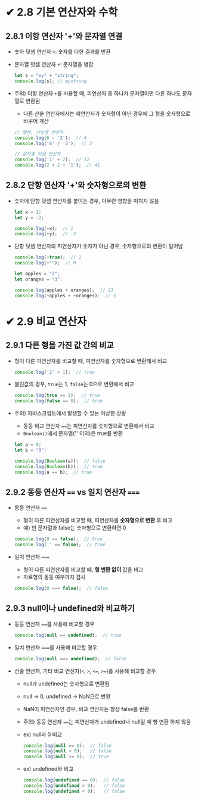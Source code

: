 # ✔ 2.8 기본 연산자와 수학

## 2.8.1 이항 연산자 '+'와 문자열 연결

- 숫자 덧셈 연산자 `+`: 숫자를 더한 결과를 반환
- 문자열 덧셈 연산자 `+`: 문자열을 병합 

  ```js
  let s = "my" + "string";
  console.log(s); // mystring
  ```

- 주의) 이항 연산자 `+`를 사용할 때, 피연산자 중 하나가 문자열이면 다른 하나도 문자열로 변환됨
  - 다른 산술 연산자에서는 피연산자가 숫자형이 아닌 경우에 그 형을 숫자형으로 바꾸어 계산

  ```js
  // 뺼셈, 나눗셈 연산자
  console.log(6 - '2');  // 4
  console.log('6' / '2');  // 3

  // 문자열 덧셈 연산자
  console.log('1' + 2);  // 12
  console.log(2 + 2 + '1');  // 41
  ```

## 2.8.2 단항 연산자 '+'와 숫자형으로의 변환

- 숫자에 단항 덧셈 연산자를 붙이는 경우, 아무런 영향을 미치지 않음

  ```js
  let x = 1;
  let y = -2;
  
  console.log(+x);  // 1
  console.log(+y);  // -2
  ```

- 단항 덧셈 연산자의 피연산자가 숫자가 아닌 경우, 숫자형으로의 변환이 일어남

  ```js
  console.log(+true);  // 1
  console.log(+"");  // 0
  ```

  ```js
  let apples = "2";
  let oranges = "3";
  
  console.log(apples + oranges);  // 23
  console.log(+apples + +oranges);  // 5
  ```


# ✔ 2.9 비교 연산자

## 2.9.1 다른 형을 가진 값 간의 비교

- 형이 다른 피연산자를 비교할 때, 피연산자를 숫자형으로 변환해서 비교

  ```js
  console.log('2' > 1);  // true
  ```

- 불린값의 경우, `true`는 1, `false`는 0으로 변환해서 비교

  ```js
  console.log(true == 1);  // true
  console.log(false == 0);  // true
  ```

- 주의) 자바스크립트에서 발생할 수 있는 이상한 상황
  - 동등 비교 연산자 `==`는 피연산자를 숫자형으로 변환해서 비교
  - `Boolean()`에서 문자열('' 이외)은 true를 반환

  ```js
  let a = 0;
  let b = "0";

  console.log(Boolean(a));  // false
  console.log(Boolean(b));  // true
  console.log(a == b);  // true
  ```

## 2.9.2 동등 연산자 `==` vs 일치 연산자 `===`

- 동등 연산자 `==`
  - 형이 다른 피연산자를 비교할 때, 피연산자를 **숫자형으로 변환** 후 비교
  - 예) 빈 문자열과 false는 숫자형으로 변환하면 0

  ```js
  console.log(0 == false);  // true
  console.log('' == false);  // true
  ```

- 일치 연산자 `===`
  - 형이 다른 피연산자를 비교할 때, **형 변환 없이** 값을 비교
  - 자료형의 동등 여부까지 검사

  ```js
  console.log(0 === false);  // false
  ```

## 2.9.3 null이나 undefined와 비교하기

- 동등 연산자 `==`를 사용해 비교할 경우

  ```js
  console.log(null == undefined);  // true
  ```

- 일치 연산자 `===`를 사용해 비교할 경우

  ```js
  console.log(null === undefined);  // false
  ```

- 산술 연산자, 기타 비교 연산자(`<`, `>`, `<=`, `>=`)를 사용해 비교할 경우
  - null과 undefined는 숫자형으로 변환됨
  - null → 0, undefined → NaN으로 변환
  - NaN이 피연산자인 경우, 비교 연산자는 항상 false를 반환
  - 주의) 동등 연산자 `==`는 피연산자가 undefined나 null일 때 형 변환 하지 않음

  - ex) null과 0 비교

    ```js
    console.log(null == 0);  // false
    console.log(null > 0);   // false
    console.log(null >= 0);  // true
    ```
  
  - ex) undefined와 비교

    ```js
    console.log(undefined == 0);  // false 
    console.log(undefined > 0);   // false 
    console.log(undefined < 0);   // false 
    ```